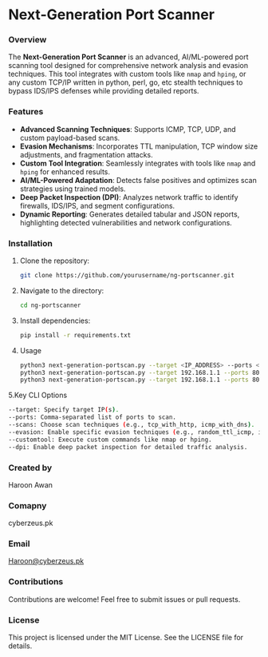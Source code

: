 # Next-Generation Port Scanner

### Overview
The **Next-Generation Port Scanner** is an advanced, AI/ML-powered port scanning tool designed for comprehensive network analysis and evasion techniques. This tool integrates with custom tools like `nmap` and `hping`, or any custom TCP/IP written in python, perl, go, etc stealth techniques to bypass IDS/IPS defenses while providing detailed reports.

### Features
- **Advanced Scanning Techniques**: Supports ICMP, TCP, UDP, and custom payload-based scans.
- **Evasion Mechanisms**: Incorporates TTL manipulation, TCP window size adjustments, and fragmentation attacks.
- **Custom Tool Integration**: Seamlessly integrates with tools like `nmap` and `hping` for enhanced results.
- **AI/ML-Powered Adaptation**: Detects false positives and optimizes scan strategies using trained models.
- **Deep Packet Inspection (DPI)**: Analyzes network traffic to identify firewalls, IDS/IPS, and segment configurations.
- **Dynamic Reporting**: Generates detailed tabular and JSON reports, highlighting detected vulnerabilities and network configurations.

### Installation
1. Clone the repository:
   ```bash
   git clone https://github.com/yourusername/ng-portscanner.git
   ```

2. Navigate to the directory:
   ```bash
   cd ng-portscanner
   ```

3. Install dependencies:
   ```bash
   pip install -r requirements.txt
   ```

4. Usage
   ```bash
   python3 next-generation-portscan.py --target <IP_ADDRESS> --ports <PORTS> [options]
   python3 next-generation-portscan.py --target 192.168.1.1 --ports 80 --scans tcp_with_http
   python3 next-generation-portscan.py --target 192.168.1.1 --ports 80 --customtool "nmap -p {port} {target}"
   ```

5.Key CLI Options
   ```bash
--target: Specify target IP(s).
--ports: Comma-separated list of ports to scan.
--scans: Choose scan techniques (e.g., tcp_with_http, icmp_with_dns).
--evasion: Enable specific evasion techniques (e.g., random_ttl_icmp, ip_option_padding).
--customtool: Execute custom commands like nmap or hping.
--dpi: Enable deep packet inspection for detailed traffic analysis.
   ```

### Created by
Haroon Awan

### Comapny
cyberzeus.pk

### Email
Haroon@cyberzeus.pk

### Contributions
Contributions are welcome! Feel free to submit issues or pull requests.

### License
This project is licensed under the MIT License. See the LICENSE file for details.
